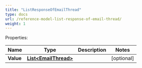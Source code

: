```yaml
---
title: "ListResponseOfEmailThread"
type: docs
url: /reference-model-list-response-of-email-thread/
weight: 1
---
```


Properties:

Name | Type | Description | Notes
---- | ---- | ----------- | -----
**Value** | [**List&lt;EmailThread&gt;**](/email/reference-model-email-thread/) |  | [optional] 


